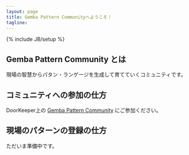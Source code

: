 ```yaml
---
layout: page
title: Gemba Pattern Communityへようこそ！
tagline: 
---
```

{% include JB/setup %}

## Gemba Pattern Community とは

現場の智慧からパタン・ランゲージを生成して育てていくコミュニティです。

## コミュニティへの参加の仕方

DoorKeeper上の [Gemba Pattern Community](http://gembapatterncommunity.doorkeeper.jp/) にご参加ください。

## 現場のパターンの登録の仕方
ただいま準備中です。


